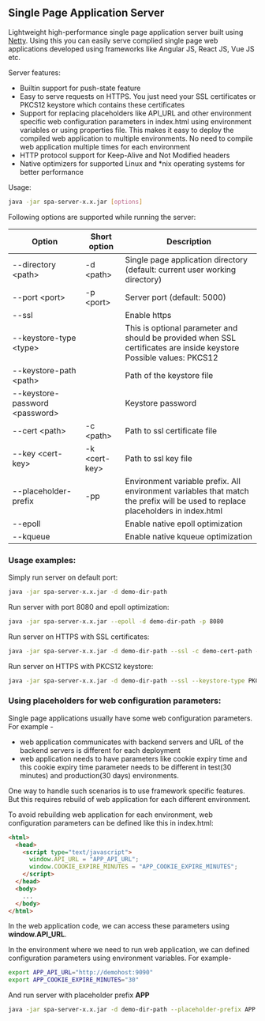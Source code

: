 ## Single Page Application Server

Lightweight high-performance single page application server built using [Netty](https://netty.io/). Using this you can easily serve complied single page web applications developed using frameworks like Angular JS, React JS, Vue JS etc.

Server features:
- Builtin support for push-state feature
- Easy to serve requests on HTTPS. You just need your SSL certificates or PKCS12 keystore which contains these certificates
- Support for replacing placeholders like API_URL and other environment specific web configuration parameters in index.html using environment variables or using properties file. This makes it easy to deploy the compiled web application to multiple environments. No need to compile web application multiple times for each environment
- HTTP protocol support for Keep-Alive and Not Modified headers
- Native optimizers for supported Linux and \*nix operating systems for better performance

Usage:
```sh
java -jar spa-server-x.x.jar [options]
```

Following options are supported while running the server:

| Option | Short option | Description  |
|---|---|---|
| --directory &lt;path&gt;  | -d &lt;path&gt; | Single page application directory (default: current user working directory)  |
| --port &lt;port&gt;  | -p &lt;port&gt; | Server port (default: 5000) |
| --ssl  |   | Enable https  |
| --keystore-type &lt;type&gt;  |   | This is optional parameter and should be provided when SSL certificates are inside keystore<br>Possible values: PKCS12 |
| --keystore-path &lt;path&gt; |   | Path of the keystore file  |
| --keystore-password &lt;password&gt;  |   | Keystore password   |
| --cert &lt;path&gt; | -c &lt;path&gt; | Path to ssl certificate file   |
| --key &lt;cert-key&gt; | -k &lt;cert-key&gt; | Path to ssl key file  |
| --placeholder-prefix  | -pp  | Environment variable prefix. All environment variables that match the prefix will be used to replace placeholders in index.html  |
| --epoll  |   | Enable native epoll optimization |
| --kqueue  |   | Enable native kqueue optimization |

### Usage examples:
Simply run server on default port:
```sh
java -jar spa-server-x.x.jar -d demo-dir-path
```

Run server with port 8080 and epoll optimization:
```sh
java -jar spa-server-x.x.jar --epoll -d demo-dir-path -p 8080
```

Run server on HTTPS with SSL certificates:
```sh
java -jar spa-server-x.x.jar -d demo-dir-path --ssl -c demo-cert-path -k demo-key-path
```

Run server on HTTPS with PKCS12 keystore:
```sh
java -jar spa-server-x.x.jar -d demo-dir-path --ssl --keystore-type PKCS12 --keystore-path demo-keystore-path --keystore-password demo-keystore-password
```

### Using placeholders for web configuration parameters:

Single page applications usually have some web configuration parameters. For example -  
- web application communicates with backend servers and URL of the backend servers is different for each deployment
- web application needs to have parameters like cookie expiry time and this cookie expiry time parameter needs to be different in test(30 minutes) and production(30 days) environments. 

One way to handle such scenarios is to use framework specific features. But this requires rebuild of web application for each different environment.

To avoid rebuilding web application for each environment, web configuration parameters can be defined like this in index.html:
```html
<html>
  <head>
    <script type="text/javascript">
      window.API_URL = "APP_API_URL";
      window.COOKIE_EXPIRE_MINUTES = "APP_COOKIE_EXPIRE_MINUTES";
    </script>
  </head>
  <body>
    ...
  </body>
</html>
```

In the web application code, we can access these parameters using <b>window.API_URL</b>.

In the environment where we need to run web application, we can defined configuration parameters using environment variables. For example-
```sh
export APP_API_URL="http://demohost:9090"
export APP_COOKIE_EXPIRE_MINUTES="30"
```

And run server with placeholder prefix <b>APP</b>
```sh
java -jar spa-server-x.x.jar -d demo-dir-path --placeholder-prefix APP
```

